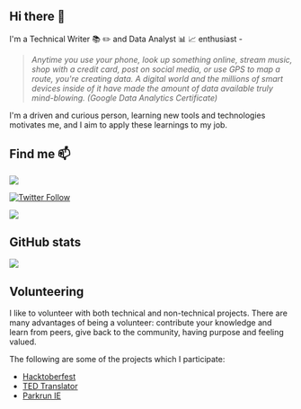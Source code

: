 ## Hi there 👋

I'm a Technical Writer :books: :pencil2: and Data Analyst :bar_chart: :chart_with_upwards_trend: enthusiast -

> _Anytime you use your phone, look up something online, stream music, shop with a credit card, post on social media, or use GPS to map a route, you're creating data. A digital world and the millions of smart devices inside of it have made the amount of data available truly mind-blowing. (Google Data Analytics Certificate)_

I'm a driven and curious person, learning new tools and technologies motivates me, and I aim to apply these learnings to my job.


## Find me 📫

<a href="https://www.linkedin.com/in/andreamussap/"><img src="https://img.shields.io/badge/andreamussap-0077B5?style=flat&logo=Linkedin&logoColor=white"/></a>

[![Twitter Follow](https://img.shields.io/twitter/follow/andreamussap?style=social)](https://twitter.com/andreamussap)

<a href="https://www.goodreads.com/andreamussap"><img src="https://img.shields.io/badge/GoodReads-andreamussap-yellowgreen"/></a>

## GitHub stats

![](https://github-readme-stats.vercel.app/api?username=andreamussap&show_icons=true&theme=radical)

## Volunteering

I like to volunteer with both technical and non-technical projects. There are many advantages of being a volunteer: contribute your knowledge and learn from peers, give back to the community, having purpose and feeling valued.

The following are some of the projects which I participate:

* [Hacktoberfest](https://www.linkedin.com/pulse/hacktoberfest-2020-main-takeaway-andrea-mussap/)
* [TED Translator](https://www.ted.com/profiles/2458319/translator)
* [Parkrun IE](https://www.parkrun.ie/)

<!--
**andreamussap/andreamussap** is a ✨ _special_ ✨ repository because its `README.md` (this file) appears on your GitHub profile.
Here are some ideas to get you started:
- 🌱 I’m currently learning ...
- 💬 Ask me about ...
- 📫 How to reach me: ...
-->
